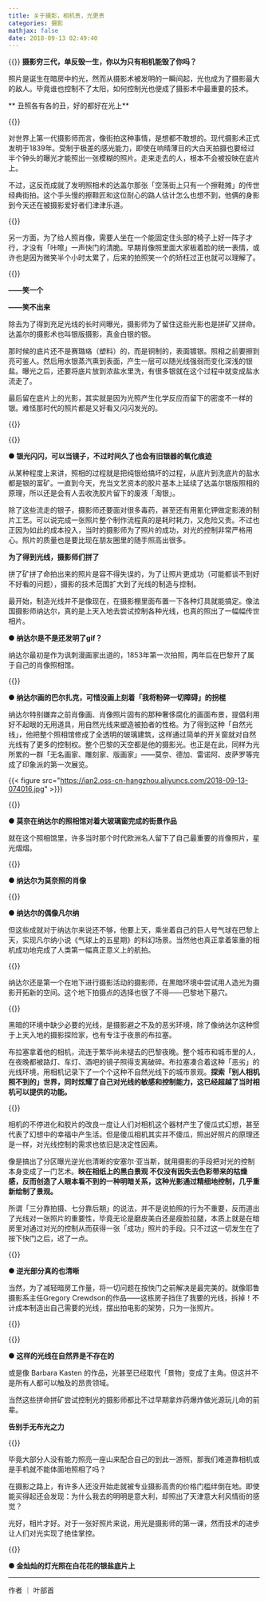 ```yaml
---
title: 关于摄影，相机贵，光更贵
categories: 摄影
mathjax: false
date: 2018-09-13 02:49:40
---
```

{{<img src="https://ian2.oss-cn-hangzhou.aliyuncs.com/2018-09-13-073757.jpg" alt="">}}
**摄影穷三代，单反毁一生，你以为只有相机能毁了你吗？**

照片是诞生在暗房中的光，然而从摄影术被发明的一瞬间起，光也成为了摄影最大的敌人。毕竟谁也控制不了太阳，如何控制光也便成了摄影术中最重要的技术。

** 丑照各有各的丑，好的都好在光上**

{{<img src="https://ian2.oss-cn-hangzhou.aliyuncs.com/2018-09-13-073829.jpg" alt="">}}

对世界上第一代摄影师而言，像街拍这种事情，是想都不敢想的。现代摄影术正式发明于1839年。受制于极差的感光能力，即使在响晴薄日的大白天拍摄也要经过半个钟头的曝光才能照出一张模糊的照片。走来走去的人，根本不会被投映在底片上。

不过，这反而成就了发明照相术的达盖尔那张「空荡街上只有一个擦鞋摊」的传世经典街拍。这个手头慢的擦鞋匠和这位耐心的路人估计怎么也想不到，他俩的身影到今天还在被摄影爱好者们津津乐道。

{{<img src="https://ian2.oss-cn-hangzhou.aliyuncs.com/2018-09-13-073842.jpg" alt="">}}

另一方面，为了给人照肖像，需要人坐在一个能固定住头部的椅子上好一阵子才行，才没有「咔嚓」一声快门的清脆。早期肖像照里面大家板着脸的统一表情，或许也是因为微笑半个小时太累了，后来的拍照笑一个的矫枉过正也就可以理解了。

{{<img src="https://ian2.oss-cn-hangzhou.aliyuncs.com/2018-09-13-073852.jpg" alt="">}}

**——笑一个**

**——笑不出来**

除去为了得到充足光线的长时间曝光，摄影师为了留住这些光影也是拼矿又拼命。达盖尔的摄影术也叫银版摄影，真金白银的银。

那时候的底片还不是赛璐珞（塑料）的，而是铜制的，表面镀银。照相之前要擦到亮可鉴人。然后用水银蒸汽熏到表面，产生一层可以随光线强弱而变化深浅的银盐。曝光之后，还要将底片放到浓盐水里洗，有很多银就在这个过程中就变成盐水流走了。

最后留在底片上的光影，其实就是因为光照产生化学反应而留下的密度不一样的银。难怪那时代的照片都是又好看又闪闪发光的。

{{<img src="https://ian2.oss-cn-hangzhou.aliyuncs.com/2018-09-13-073852.jpg" alt="">}}

{{<img src="https://ian2.oss-cn-hangzhou.aliyuncs.com/2018-09-13-073930.jpg" alt="">}}

**● 银光闪闪，可以当镜子，不过时间久了也会有旧银器的氧化痕迹**

从某种程度上来讲，照相的过程就是把纯银给搞坏的过程，从底片到洗底片的盐水都是银的富矿。一直到今天，充当文艺资本的胶片基本上延续了达盖尔银版照相的原理，所以还是会有人去收洗胶片留下的废液「淘银」。

除了这些流走的银子，摄影师还要面对很多毒药，甚至还有用氰化钾做定影液的制片工艺。可以说完成一张照片整个制作流程真的是耗时耗力，又危险又贵。不过也正因为如此的成本投入，当时的摄影师为了照片的成功，对光的控制非常严格用心。照片的质量也是要比现在朋友圈里的随手照高出很多。

**为了得到光线，摄影师们拼了**

拼了矿拼了命拍出来的照片是容不得失误的，为了让照片更成功（可能都谈不到好不好看的问题），摄影的技术范围扩大到了光线的制造与控制。

最开始，制造光线并不是像现在，在摄影棚里面布置一下各种灯具就能搞定。像法国摄影师纳达尔，真的是上天入地去尝试控制各种光线，也真的照出了一幅幅传世相片。

**● 纳达尔是不是还发明了gif？**

纳达尔最初是作为讽刺漫画家出道的，1853年第一次拍照，两年后在巴黎开了属于自己的肖像照相馆。

{{<img src="https://ian2.oss-cn-hangzhou.aliyuncs.com/2018-09-13-073944.jpg" alt="">}}

**● 纳达尔画的巴尔扎克，可惜没画上刻着「我将粉碎一切障碍」的拐棍**

纳达尔特别嫌弃之前肖像画、肖像照片固有的那种奢侈腐化的画面布景，提倡利用好不起眼的无用道具，用自然光线来塑造被拍者的性格。为了得到这种「自然光线」，他把整个照相馆修成了全透明的玻璃建筑，这样通过简单的开关窗就对自然光线有了更多的控制权。整个巴黎的天空都是他的摄影光。也正是在此，同样为光所累的一群「无名画家、雕刻家、版画家」——莫奈、德加、雷诺阿、皮萨罗等完成了印象派的第一次展览。

{{< figure src="https://ian2.oss-cn-hangzhou.aliyuncs.com/2018-09-13-074016.jpg" >}})

{{<img src="https://ian2.oss-cn-hangzhou.aliyuncs.com/2018-09-13-074041.jpg" alt="">}}

**● 莫奈在纳达尔的照相馆对着大玻璃窗完成的街景作品**

就在这个照相馆里，许多当时那个时代欧洲名人留下了自己最重要的肖像照片，星光熠熠。

{{<img src="https://ian2.oss-cn-hangzhou.aliyuncs.com/2018-09-13-074101.jpg" alt="">}}

**● 纳达尔为莫奈照的肖像**

{{<img src="https://ian2.oss-cn-hangzhou.aliyuncs.com/2018-09-13-074118.jpg" alt="">}}

**● 纳达尔的偶像凡尔纳**

但这些成就对于纳达尔来说还不够，他要上天，乘坐着自己的巨人号气球在巴黎上天，实现凡尔纳小说《气球上的五星期》的科幻场景。当然他也真正拿着笨重的相机成功地完成了人类第一幅真正意义上的航拍。

{{<img src="https://ian2.oss-cn-hangzhou.aliyuncs.com/2018-09-13-074133.jpg" alt="">}}

纳达尔还是第一个在地下进行摄影活动的摄影师，在黑暗环境中尝试用人造光为摄影开拓新的空间。这个地下拍摄点的选择也很了不得——巴黎地下墓穴。

{{<img src="https://ian2.oss-cn-hangzhou.aliyuncs.com/2018-09-13-074142.jpg" alt="">}}

黑暗的环境中缺少必要的光线，是摄影避之不及的恶劣环境，除了像纳达尔这种惯于上天入地的摄影探险家，也有专注于夜景的布拉塞。

布拉塞拿着他的相机，流连于繁华尚未褪去的巴黎夜晚。整个城市和城市里的人，在夜晚都被路灯、车灯、酒吧的镜子照得支离破碎。布拉塞凑合着这种「恶劣」的光线环境，用相机记录下了一个个这种不自然光线下的城市景观。**探索「别人相机照不到的」世界，同时炫耀了自己对光线的敏感和控制能力，这已经超越了当时相机可以提供的功能。**

{{<img src="https://ian2.oss-cn-hangzhou.aliyuncs.com/2018-09-13-074154.jpg" alt="">}}

相机的不停进化和胶片的改良一度让人们对相机这个器材产生了傻瓜式幻想，甚至代表了幻想中的幸福中产生活。但是傻瓜相机其实并不傻瓜，照出好照片的原理还是一样，对光线控制的需求也依旧是决定性因素。

像是搞出了分区曝光逆光也清晰的安塞尔·亚当斯，就用摄影的手段把对光的控制本身变成了一门艺术。**映在相纸上的黑白景观 不仅没有因失去色彩带来的枯燥感，反而创造了人眼本看不到的一种明暗关系，这种光影通过精细地控制，几乎重新绘制了景观。**

所谓「三分靠拍摄、七分靠后期」的说法，并不是说拍照的行为不重要，反而道出了光线对一张照片的重要性，毕竟无论是磨皮美白还是瘦脸拉腿，本质上就是在暗房里对通过对光的控制从而获得一张「成功」照片的手段。只不过这一切发生在了按下快门之后，迟了一点。

{{<img src="https://ian2.oss-cn-hangzhou.aliyuncs.com/2018-09-13-074204.jpg" alt="">}}

**● 逆光部分真的也清晰**

当然，为了减轻暗房工作量，将一切问题在按快门之前解决是最完美的。就像耶鲁摄影系主任Gregory Crewdson的作品——这栋房子挡住了我要的光线，拆掉！不计成本制造出自己需要的光线，摆出拍电影的架势，只为一张照片。

{{<img src="https://ian2.oss-cn-hangzhou.aliyuncs.com/2018-09-13-074219.jpg" alt="">}}

{{<img src="https://ian2.oss-cn-hangzhou.aliyuncs.com/2018-09-13-074233.jpg" alt="">}}

**● 这样的光线在自然界是不存在的**

或是像 Barbara Kasten 的作品，光甚至已经取代「景物」变成了主角。但这并不是所有人都可以触及的昂贵领域。


当然这些拼命拼矿尝试控制光的摄影师都比不过早期拿炸药爆炸做光源玩儿命的前辈。

**告别手无布光之力**

{{<img src="https://ian2.oss-cn-hangzhou.aliyuncs.com/2018-09-13-074244.jpg" alt="">}}

毕竟大部分人没有能力照亮一座山来配合自己的到此一游照，那我们难道靠相机或是手机就不能体面地照相了吗？

在摄影之路上，有许多人还没开始走就被专业摄影高贵的价格门槛绊倒在地。即使能买得起还会发现：为什么我去的明明是意大利，却照出了天津意大利风情街的感觉？

光好，相片才好。对于一张好照片来说，用光是摄影师的第一课，然而技术的进步让人们对光实现了绝佳掌控。

{{<img src="https://ian2.oss-cn-hangzhou.aliyuncs.com/2018-09-13-074258.jpg" alt="">}}

**● 金灿灿的灯光照在白花花的银盐底片上**

---
作者 ｜ 叶部首
